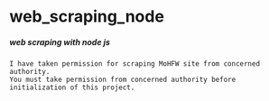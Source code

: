 # web_scraping_node
##### web scraping with node js

```
I have taken permission for scraping MoHFW site from concerned authority.
You must take permission from concerned authority before initialization of this project. 
```
